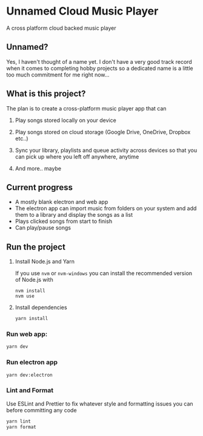 # Unnamed Cloud Music Player

A cross platform cloud backed music player

## Unnamed?

Yes, I haven't thought of a name yet. I don't have a very good track record when it comes to completing hobby projects so a dedicated name is a little too much commitment for me right now...

## What is this project?

The plan is to create a cross-platform music player app that can

1. Play songs stored locally on your device

2. Play songs stored on cloud storage (Google Drive, OneDrive, Dropbox etc..)

3. Sync your library, playlists and queue activity across devices so that you can pick up where you left off anywhere, anytime

4. And more.. maybe

## Current progress

- A mostly blank electron and web app
- The electron app can import music from folders on your system and add them to a library and display the songs as a list
- Plays clicked songs from start to finish
- Can play/pause songs

## Run the project

1. Install Node.js and Yarn

   If you use `nvm` or `nvm-windows` you can install the recommended version of Node.js with

   ```
   nvm install
   nvm use
   ```

2. Install dependencies

   ```sh
   yarn install
   ```

### Run web app:

```sh
yarn dev
```

### Run electron app

```sh
yarn dev:electron
```

### Lint and Format

Use ESLint and Prettier to fix whatever style and formatting issues you can before committing any code

```sh
yarn lint
yarn format
```
